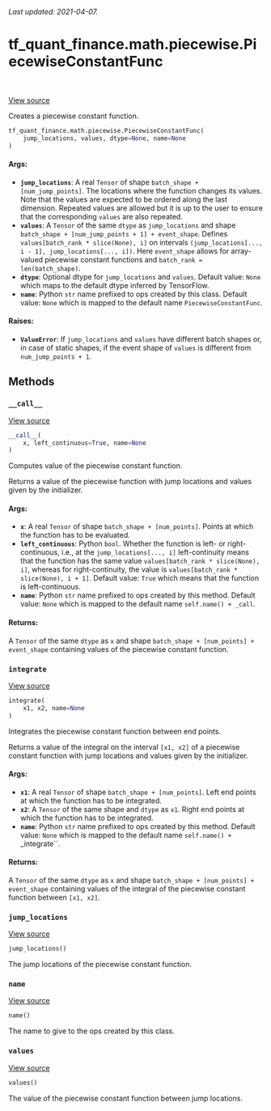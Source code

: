<!--
This file is generated by a tool. Do not edit directly.
For open-source contributions the docs will be updated automatically.
-->

*Last updated: 2021-04-07.*

<div itemscope itemtype="http://developers.google.com/ReferenceObject">
<meta itemprop="name" content="tf_quant_finance.math.piecewise.PiecewiseConstantFunc" />
<meta itemprop="path" content="Stable" />
<meta itemprop="property" content="__call__"/>
<meta itemprop="property" content="__init__"/>
<meta itemprop="property" content="integrate"/>
<meta itemprop="property" content="jump_locations"/>
<meta itemprop="property" content="name"/>
<meta itemprop="property" content="values"/>
</div>

# tf_quant_finance.math.piecewise.PiecewiseConstantFunc

<!-- Insert buttons and diff -->

<table class="tfo-notebook-buttons tfo-api" align="left">
</table>

<a target="_blank" href="https://github.com/google/tf-quant-finance/blob/master/tf_quant_finance/math/piecewise.py">View source</a>



Creates a piecewise constant function.

```python
tf_quant_finance.math.piecewise.PiecewiseConstantFunc(
    jump_locations, values, dtype=None, name=None
)
```



<!-- Placeholder for "Used in" -->


#### Args:


* <b>`jump_locations`</b>: A real `Tensor` of shape
  `batch_shape + [num_jump_points]`. The locations where the function
  changes its values. Note that the values are expected to be ordered
  along the last dimension. Repeated values are allowed but it is
  up to the user to ensure that the corresponding `values` are also
  repeated.
* <b>`values`</b>: A `Tensor` of the same `dtype` as `jump_locations` and shape
  `batch_shape + [num_jump_points + 1] + event_shape`. Defines
  `values[batch_rank * slice(None), i]` on intervals
  `(jump_locations[..., i - 1], jump_locations[..., i])`. Here
  `event_shape` allows for array-valued piecewise constant functions
  and `batch_rank = len(batch_shape)`.
* <b>`dtype`</b>:  Optional dtype for `jump_locations` and `values`.
  Default value: `None` which maps to the default dtype inferred by
  TensorFlow.
* <b>`name`</b>: Python `str` name prefixed to ops created by this class.
  Default value: `None` which is mapped to the default name
  `PiecewiseConstantFunc`.


#### Raises:


* <b>`ValueError`</b>:   If `jump_locations` and `values` have different batch shapes or,
  in case of static shapes, if the event shape of `values` is different
  from `num_jump_points + 1`.

## Methods

<h3 id="__call__"><code>__call__</code></h3>

<a target="_blank" href="https://github.com/google/tf-quant-finance/blob/master/tf_quant_finance/math/piecewise.py">View source</a>

```python
__call__(
    x, left_continuous=True, name=None
)
```

Computes value of the piecewise constant function.

Returns a value of the piecewise function with jump locations and values
given by the initializer.

#### Args:


* <b>`x`</b>: A real `Tensor` of shape `batch_shape + [num_points]`. Points at which
  the function has to be evaluated.
* <b>`left_continuous`</b>: Python `bool`. Whether the function is left- or right-
  continuous, i.e., at the `jump_locations[..., i]` left-continuity means
  that the function has the same value
  `values[batch_rank * slice(None), i]`, whereas for
  right-continuity, the value is
  `values[batch_rank * slice(None), i + 1]`.
  Default value: `True` which means that the function is left-continuous.
* <b>`name`</b>: Python `str` name prefixed to ops created by this method.
  Default value: `None` which is mapped to the default name
  `self.name() + _call`.


#### Returns:

A `Tensor` of the same `dtype` as `x` and shape
`batch_shape + [num_points] + event_shape` containing values of the
piecewise constant function.


<h3 id="integrate"><code>integrate</code></h3>

<a target="_blank" href="https://github.com/google/tf-quant-finance/blob/master/tf_quant_finance/math/piecewise.py">View source</a>

```python
integrate(
    x1, x2, name=None
)
```

Integrates the piecewise constant function between end points.

Returns a value of the integral on the interval `[x1, x2]` of a piecewise
constant function with jump locations and values given by the initializer.

#### Args:


* <b>`x1`</b>: A real `Tensor` of shape `batch_shape + [num_points]`. Left end points
  at which the function has to be integrated.
* <b>`x2`</b>: A `Tensor` of the same shape and `dtype` as `x1`. Right end points at
  which the function has to be integrated.
* <b>`name`</b>: Python `str` name prefixed to ops created by this method.
  Default value: `None` which is mapped to the default name
  `self.name() + `_integrate``.


#### Returns:

A `Tensor` of the same `dtype` as `x` and shape
`batch_shape + [num_points] + event_shape` containing values of the
integral of the piecewise constant function between `[x1, x2]`.


<h3 id="jump_locations"><code>jump_locations</code></h3>

<a target="_blank" href="https://github.com/google/tf-quant-finance/blob/master/tf_quant_finance/math/piecewise.py">View source</a>

```python
jump_locations()
```

The jump locations of the piecewise constant function.


<h3 id="name"><code>name</code></h3>

<a target="_blank" href="https://github.com/google/tf-quant-finance/blob/master/tf_quant_finance/math/piecewise.py">View source</a>

```python
name()
```

The name to give to the ops created by this class.


<h3 id="values"><code>values</code></h3>

<a target="_blank" href="https://github.com/google/tf-quant-finance/blob/master/tf_quant_finance/math/piecewise.py">View source</a>

```python
values()
```

The value of the piecewise constant function between jump locations.




